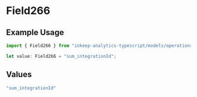 # Field266

## Example Usage

```typescript
import { Field266 } from "inkeep-analytics-typescript/models/operations";

let value: Field266 = "sum_integrationId";
```

## Values

```typescript
"sum_integrationId"
```